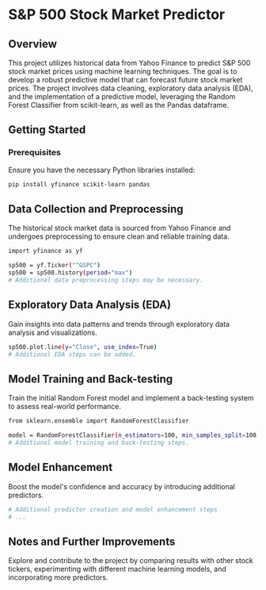 # S&P 500 Stock Market Predictor

## Overview

This project utilizes historical data from Yahoo Finance to predict S&P 500 stock market prices using machine learning techniques. The goal is to develop a robust predictive model that can forecast future stock market prices. The project involves data cleaning, exploratory data analysis (EDA), and the implementation of a predictive model, leveraging the Random Forest Classifier from scikit-learn, as well as the Pandas dataframe.

## Getting Started

### Prerequisites

Ensure you have the necessary Python libraries installed:

```bash
pip install yfinance scikit-learn pandas
```

## Data Collection and Preprocessing
The historical stock market data is sourced from Yahoo Finance and undergoes preprocessing to ensure clean and reliable training data.

```bash
import yfinance as yf

sp500 = yf.Ticker("^GSPC")
sp500 = sp500.history(period="max")
# Additional data preprocessing steps may be necessary.
```

## Exploratory Data Analysis (EDA)
Gain insights into data patterns and trends through exploratory data analysis and visualizations.

```bash
sp500.plot.line(y="Close", use_index=True)
# Additional EDA steps can be added.
```

## Model Training and Back-testing
Train the initial Random Forest model and implement a back-testing system to assess real-world performance.

```bash
from sklearn.ensemble import RandomForestClassifier

model = RandomForestClassifier(n_estimators=100, min_samples_split=100, random_state=1)
# Additional model training and back-testing steps.
```

## Model Enhancement
Boost the model's confidence and accuracy by introducing additional predictors.

```bash
# Additional predictor creation and model enhancement steps
# ...
```
## Notes and Further Improvements
Explore and contribute to the project by comparing results with other stock tickers, experimenting with different machine learning models, and incorporating more predictors.
